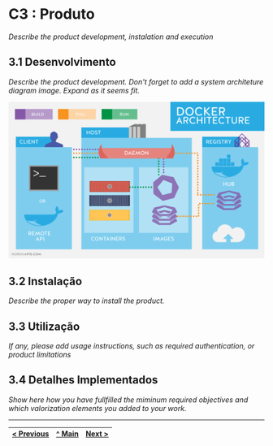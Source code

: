 # C3 : Produto

_Describe the product development, instalation and execution_

## 3.1 Desenvolvimento

_Describe the product development. Don't forget to add a system architeture diagram image. Expand as it seems fit._

![System architecture](images/image09.png)

## 3.2 Instalação

_Describe the proper way to install the product._

## 3.3 Utilização

_If any, please add usage instructions, such as required authentication, or product limitations_

## 3.4 Detalhes Implementados

_Show here how you have fullfilled the miminum required objectives and which valorization elements you added to your work._


---
[< Previous](c2.md) | [^ Main](../../../) | [Next >](c4.md)
:--- | :---: | ---: 